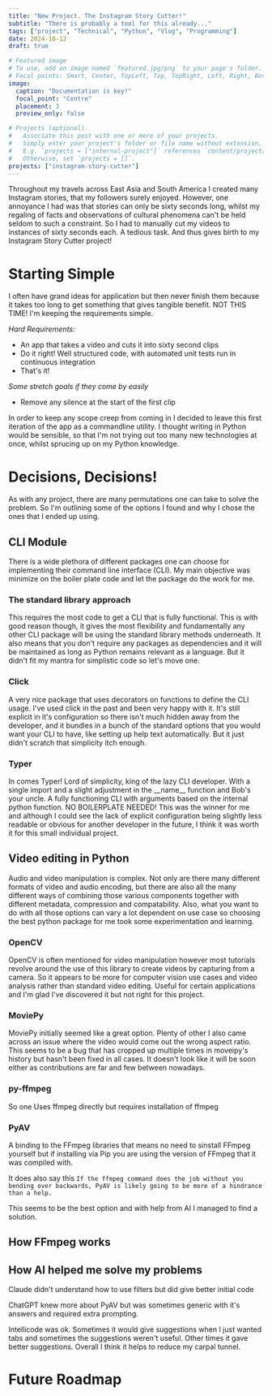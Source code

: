 ```yaml
---
title: "New Project. The Instagram Story Cutter!"
subtitle: "There is probably a tool for this already..."
tags: ["project", "Technical", "Python", "Vlog", "Programming"]
date: 2024-10-12
draft: true

# Featured image
# To use, add an image named `featured.jpg/png` to your page's folder.
# Focal points: Smart, Center, TopLeft, Top, TopRight, Left, Right, BottomLeft, Bottom, BottomRight.
image:
  caption: "Documentation is key!"
  focal_point: "Centre"
  placement: 3
  preview_only: false

# Projects (optional).
#   Associate this post with one or more of your projects.
#   Simply enter your project's folder or file name without extension.
#   E.g. `projects = ["internal-project"]` references `content/project/deep-learning/index.md`.
#   Otherwise, set `projects = []`.
projects: ["instagram-story-cutter"]
---
```


Throughout my travels across East Asia and South America I created many Instagram stories, that my followers surely enjoyed. However, one annoyance I had was that stories can only be sixty seconds long, whilst my regaling of facts and observations of cultural phenomena can't be held seldom to such a constraint. So I had to manually cut my videos to instances of sixty seconds each. A tedious task. And thus gives birth to my Instagram Story Cutter project!

# Starting Simple

I often have grand ideas for application but then never finish them because it takes too long to get something that gives tangible benefit. NOT THIS TIME! I'm keeping the requirements simple.

*Hard Requirements:*
 - An app that takes a video and cuts it into sixty second clips
 - Do it right! Well structured code, with automated unit tests run in continuous integration
 - That's it!

*Some stretch goals if they come by easily*
 - Remove any silence at the start of the first clip

In order to keep any scope creep from coming in I decided to leave this first iteration of the app as a commandline utility. I thought writing in Python would be sensible, so that I'm not trying out too many new technologies at once, whilst sprucing up on my Python knowledge.

# Decisions, Decisions!

As with any project, there are many permutations one can take to solve the problem. So I'm outlining some of the options I found and why I chose the ones that I ended up using.

## CLI Module

There is a wide plethora of different packages one can choose for implementing their command line interface (CLI). My main objective was minimize on the boiler plate code and let the package do the work for me.

### The standard library approach

This requires the most code to get a CLI that is fully functional. This is with good reason though, it gives the most flexibility and fundamentally any other CLI package will be using the standard library methods underneath. It also means that you don't require any packages as dependencies and it will be maintained as long as Python remains relevant as a language. But it didn't fit my mantra for simplistic code so let's move one.

### Click

A very nice package that uses decorators on functions to define the CLI usage. I've used click in the past and been very happy with it. It's still explicit in it's configuration so there isn't much hidden away from the developer, and it bundles in a bunch of the standard options that you would want your CLI to have, like setting up help text automatically. But it just didn't scratch that simplicity itch enough.

### Typer

In comes Typer! Lord of simplicity, king of the lazy CLI developer. With a single import and a slight adjustment in the \_\_name\_\_ function and Bob's your uncle. A fully functioning CLI with arguments based on the internal python function. NO BOILERPLATE NEEDED! This was the winner for me and although I could see the lack of explicit configuration being slightly less readable or obvious for another developer in the future, I think it was worth it for this small individual project.

## Video editing in Python

Audio and video manipulation is complex. Not only are there many different formats of video and audio encoding, but there are also all the many different ways of combining those various components together with different metadata, compression and compatability. Also, what you want to do with all those options can vary a lot dependent on use case so choosing the best python package for me took some experimentation and learning.

### OpenCV

OpenCV is often mentioned for video manipulation however most tutorials revolve around the use of this library to create videos by capturing from a camera. So it appears to be more for computer vision use cases and video analysis rather than standard video editing. Useful for certain applications and I'm glad I've discovered it but not right for this project.

### MoviePy

MoviePy initially seemed like a great option. Plenty of other  I also came across an issue where the video would come out the wrong aspect ratio. This seems to be a bug that has cropped up multiple times in moveipy's history but hasn't been fixed in all cases. It doesn't look like it will be soon either as contributions are far and few between nowadays.

### py-ffmpeg

So one Uses ffmpeg directly but requires installation of ffmpeg

### PyAV

A binding to the FFmpeg  libraries that means no need to sinstall FFmpeg yourself but if installing via Pip you are using the version of FFmpeg that it was compiled with.

It does also say this `If the ffmpeg command does the job without you bending over backwards, PyAV is likely going to be more of a hindrance than a help.`

This seems to be the best option and with help from AI I managed to find a solution.


## How FFmpeg works



## How AI helped me solve my problems

Claude didn't understand how to use filters but did give better initial code

ChatGPT knew more about PyAV but was sometimes generic with it's answers and required extra prompting.

Intellicode was ok. Sometimes it would give suggestions when I just wanted tabs and sometimes the suggestions weren't useful. Other times it gave better suggestions. Overall I think it helps to reduce my carpal tunnel.


# Future Roadmap
